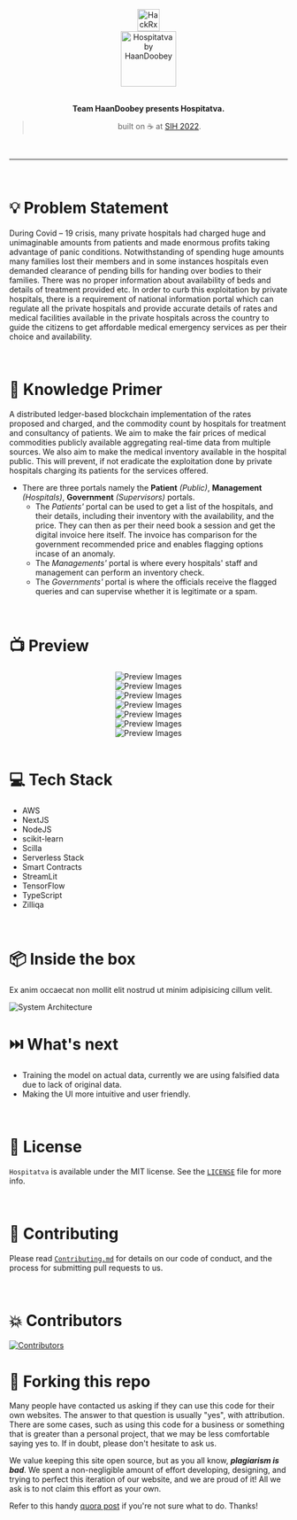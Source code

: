 <div align="center">
  <img alt="HackRx3.0" src="docs/sih.jpg" height="40" />
</div>
<div align="center">
  <img alt="Hospitatva by HaanDoobey" src="docs/logo.png" height="100" />
</div>

<br>
<p align="center">
<b>
Team HaanDoobey presents Hospitatva.
</b>
</p>
<blockquote align="center"> 
  built on ☕ at <a href="https://www.sih.gov.in/">SIH 2022</a>.

</blockquote>
<br>

---

<br>

# 💡 Problem Statement

During Covid – 19 crisis, many private hospitals had charged huge and unimaginable amounts from patients and made enormous profits taking advantage of panic conditions. Notwithstanding of spending huge amounts many families lost their members and in some instances hospitals even demanded clearance of pending bills for handing over bodies to their families. There was no proper information about availability of beds and details of treatment provided etc. In order to curb this exploitation by private hospitals, there is a requirement of national information portal which can regulate all the private hospitals and provide accurate details of rates and medical facilities available in the private hospitals across the country to guide the citizens to get affordable medical emergency services as per their choice and availability.

<br>

# 🧠 Knowledge Primer

A distributed ledger-based blockchain implementation of the rates proposed and charged, and the commodity count by hospitals for treatment and consultancy of patients. We aim to make the fair prices of medical commodities publicly available aggregating real-time data from multiple sources. We also aim to make the medical inventory available in the hospital public. This will prevent, if not eradicate the exploitation done by private hospitals charging its patients for the services offered.

- There are three portals namely the **Patient** _(Public)_, **Management** _(Hospitals)_, **Government** _(Supervisors)_ portals.
  - The _Patients'_ portal can be used to get a list of the hospitals, and their details, including their inventory with the availability, and the price. They can then as per their need book a session and get the digital invoice here itself. The invoice has comparison for the government recommended price and enables flagging options incase of an anomaly.
  - The _Managements'_ portal is where every hospitals' staff and management can perform an inventory check.
  - The _Governments'_ portal is where the officials receive the flagged queries and can supervise whether it is legitimate or a spam.

<br>

# 📺 Preview

<div align="center">
  <img alt="Preview Images" src="docs/preview1.png" />
</div>
<div align="center">
  <img alt="Preview Images" src="docs/preview2.png" />
</div>
<div align="center">
  <img alt="Preview Images" src="docs/preview3.png" />
</div>
<div align="center">
  <img alt="Preview Images" src="docs/preview4.png" />
</div>
<div align="center">
  <img alt="Preview Images" src="docs/preview5.png" />
</div>
<div align="center">
  <img alt="Preview Images" src="docs/preview6.png" />
</div>
<div align="center">
  <img alt="Preview Images" src="docs/preview7.png" />
</div>

<br>

# 💻 Tech Stack

- AWS
- NextJS
- NodeJS
- scikit-learn
- Scilla
- Serverless Stack
- Smart Contracts
- StreamLit
- TensorFlow
- TypeScript
- Zilliqa

<br>

# 📦 Inside the box

Ex anim occaecat non mollit elit nostrud ut minim adipisicing cillum velit.

<img alt="System Architecture" src="docs/arch1.jpg" />

<br>

# ⏭️ What's next

- Training the model on actual data, currently we are using falsified data due to lack of original data.
- Making the UI more intuitive and user friendly.

<br>

# 📜 License

`Hospitatva` is available under the MIT license. See the [`LICENSE`](https://github.com/jagnani73/hospitatva/blob/main/LICENSE) file for more info.

<br>

# 🤝 Contributing

Please read [`Contributing.md`](https://github.com/jagnani73/hospitatva/blob/main/Contributing.md) for details on our code of conduct, and the process for submitting pull requests to us.

<br>

# 💥 Contributors

<a href="https://github.com/jagnani73/hospitatva/graphs/contributors">
<img src="https://contrib.rocks/image?repo=jagnani73/hospitatva" alt="Contributors">
</a>
              
<br>
                                                                    
# 🚨 Forking this repo

Many people have contacted us asking if they can use this code for their own websites. The answer to that question is usually "yes", with attribution. There are some cases, such as using this code for a business or something that is greater than a personal project, that we may be less comfortable saying yes to. If in doubt, please don't hesitate to ask us.

We value keeping this site open source, but as you all know, _**plagiarism is bad**_. We spent a non-negligible amount of effort developing, designing, and trying to perfect this iteration of our website, and we are proud of it! All we ask is to not claim this effort as your own.

Refer to this handy [quora post](https://www.quora.com/Is-it-bad-to-copy-other-peoples-code) if you're not sure what to do. Thanks!

